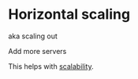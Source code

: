 # Horizontal scaling

aka scaling out

Add more servers

This helps with [scalability](../goals/scalability.md).
